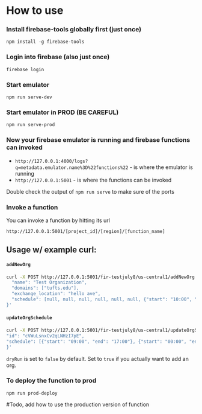 # How to use

### Install firebase-tools globally first (just once)

```
npm install -g firebase-tools
```

### Login into firebase (also just once)

```
firebase login
```

### Start emulator

```
npm run serve-dev
```

### Start emulator in PROD (BE CAREFUL)

```
npm run serve-prod
```

### Now your firebase emulator is running and firebase functions can invoked

- `http://127.0.0.1:4000/logs?q=metadata.emulator.name%3D%22functions%22` - is where the emulator is running
- `http://127.0.0.1:5001` - is where the functions can be invoked

Double check the output of `npm run serve` to make sure of the ports

### Invoke a function

You can invoke a function by hitting its url

```
http://127.0.0.1:5001/[project_id]/[region]/[function_name]
```

## Usage w/ example curl:

#### `addNewOrg`

```bash
curl -X POST http://127.0.0.1:5001/fir-testjuly8/us-central1/addNewOrg -H 'Content-Type: application/json' -d '{
  "name": "Test Organization",
  "domains": ["tufts.edu"],
  "exchange_location": "hello ave",
  "schedule": [null, null, null, null, null, null, {"start": "10:00", "end": "24:00"}]
}'
```

#### `updateOrgSchedule`

```bash
curl -X POST http://127.0.0.1:5001/fir-testjuly8/us-central1/updateOrgSchedule -H 'Content-Type: application/json' -d '{
"id": "cVWuLsnxCv2qLNHzI7pE",
"schedule": [{"start": "09:00", "end": "17:00"}, {"start": "00:00", "end": "24:00"}, null, null, null, null, {"start": "10:00", "end": "24:00"}]
}'
```

`dryRun` is set to `false` by default. Set to `true` if you actually want to add an org.

### To deploy the function to prod

```
npm run prod-deploy
```

#Todo, add how to use the production version of function
